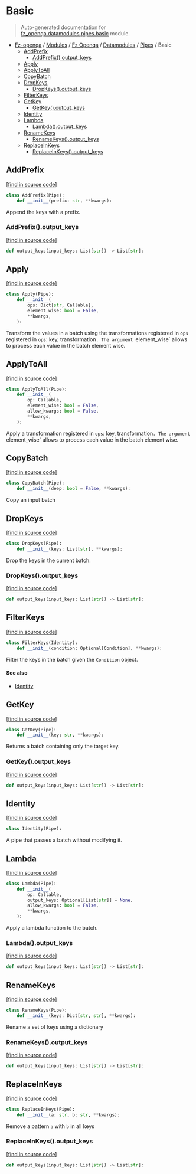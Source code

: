 # Basic

> Auto-generated documentation for [fz_openqa.datamodules.pipes.basic](blob/master/fz_openqa/datamodules/pipes/basic.py) module.

- [Fz-openqa](../../../README.md#fz-openqa-index) / [Modules](../../../MODULES.md#fz-openqa-modules) / [Fz Openqa](../../index.md#fz-openqa) / [Datamodules](../index.md#datamodules) / [Pipes](index.md#pipes) / Basic
    - [AddPrefix](#addprefix)
        - [AddPrefix().output_keys](#addprefixoutput_keys)
    - [Apply](#apply)
    - [ApplyToAll](#applytoall)
    - [CopyBatch](#copybatch)
    - [DropKeys](#dropkeys)
        - [DropKeys().output_keys](#dropkeysoutput_keys)
    - [FilterKeys](#filterkeys)
    - [GetKey](#getkey)
        - [GetKey().output_keys](#getkeyoutput_keys)
    - [Identity](#identity)
    - [Lambda](#lambda)
        - [Lambda().output_keys](#lambdaoutput_keys)
    - [RenameKeys](#renamekeys)
        - [RenameKeys().output_keys](#renamekeysoutput_keys)
    - [ReplaceInKeys](#replaceinkeys)
        - [ReplaceInKeys().output_keys](#replaceinkeysoutput_keys)

## AddPrefix

[[find in source code]](blob/master/fz_openqa/datamodules/pipes/basic.py#L117)

```python
class AddPrefix(Pipe):
    def __init__(prefix: str, **kwargs):
```

Append the keys with a prefix.

### AddPrefix().output_keys

[[find in source code]](blob/master/fz_openqa/datamodules/pipes/basic.py#L131)

```python
def output_keys(input_keys: List[str]) -> List[str]:
```

## Apply

[[find in source code]](blob/master/fz_openqa/datamodules/pipes/basic.py#L197)

```python
class Apply(Pipe):
    def __init__(
        ops: Dict[str, Callable],
        element_wise: bool = False,
        **kwargs,
    ):
```

Transform the values in a batch using the transformations registered in `ops`
registered in `ops`: key, transformation`.
The argument `element_wise` allows to process each value in the batch element wise.

## ApplyToAll

[[find in source code]](blob/master/fz_openqa/datamodules/pipes/basic.py#L235)

```python
class ApplyToAll(Pipe):
    def __init__(
        op: Callable,
        element_wise: bool = False,
        allow_kwargs: bool = False,
        **kwargs,
    ):
```

Apply a transformation
registered in `ops`: key, transformation`.
The argument `element_wise` allows to process each value in the batch element wise.

## CopyBatch

[[find in source code]](blob/master/fz_openqa/datamodules/pipes/basic.py#L280)

```python
class CopyBatch(Pipe):
    def __init__(deep: bool = False, **kwargs):
```

Copy an input batch

## DropKeys

[[find in source code]](blob/master/fz_openqa/datamodules/pipes/basic.py#L93)

```python
class DropKeys(Pipe):
    def __init__(keys: List[str], **kwargs):
```

Drop the keys in the current batch.

### DropKeys().output_keys

[[find in source code]](blob/master/fz_openqa/datamodules/pipes/basic.py#L111)

```python
def output_keys(input_keys: List[str]) -> List[str]:
```

## FilterKeys

[[find in source code]](blob/master/fz_openqa/datamodules/pipes/basic.py#L81)

```python
class FilterKeys(Identity):
    def __init__(condition: Optional[Condition], **kwargs):
```

Filter the keys in the batch given the `Condition` object.

#### See also

- [Identity](#identity)

## GetKey

[[find in source code]](blob/master/fz_openqa/datamodules/pipes/basic.py#L64)

```python
class GetKey(Pipe):
    def __init__(key: str, **kwargs):
```

Returns a batch containing only the target key.

### GetKey().output_keys

[[find in source code]](blob/master/fz_openqa/datamodules/pipes/basic.py#L77)

```python
def output_keys(input_keys: List[str]) -> List[str]:
```

## Identity

[[find in source code]](blob/master/fz_openqa/datamodules/pipes/basic.py#L17)

```python
class Identity(Pipe):
```

A pipe that passes a batch without modifying it.

## Lambda

[[find in source code]](blob/master/fz_openqa/datamodules/pipes/basic.py#L31)

```python
class Lambda(Pipe):
    def __init__(
        op: Callable,
        output_keys: Optional[List[str]] = None,
        allow_kwargs: bool = False,
        **kwargs,
    ):
```

Apply a lambda function to the batch.

### Lambda().output_keys

[[find in source code]](blob/master/fz_openqa/datamodules/pipes/basic.py#L60)

```python
def output_keys(input_keys: List[str]) -> List[str]:
```

## RenameKeys

[[find in source code]](blob/master/fz_openqa/datamodules/pipes/basic.py#L165)

```python
class RenameKeys(Pipe):
    def __init__(keys: Dict[str, str], **kwargs):
```

Rename a set of keys using a dictionary

### RenameKeys().output_keys

[[find in source code]](blob/master/fz_openqa/datamodules/pipes/basic.py#L193)

```python
def output_keys(input_keys: List[str]) -> List[str]:
```

## ReplaceInKeys

[[find in source code]](blob/master/fz_openqa/datamodules/pipes/basic.py#L135)

```python
class ReplaceInKeys(Pipe):
    def __init__(a: str, b: str, **kwargs):
```

Remove a pattern `a` with `b` in all keys

### ReplaceInKeys().output_keys

[[find in source code]](blob/master/fz_openqa/datamodules/pipes/basic.py#L161)

```python
def output_keys(input_keys: List[str]) -> List[str]:
```
